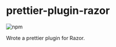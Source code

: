 # prettier-plugin-razor

![npm](https://img.shields.io/npm/v/prettier-plugin-razor)

Wrote a prettier plugin for Razor.
